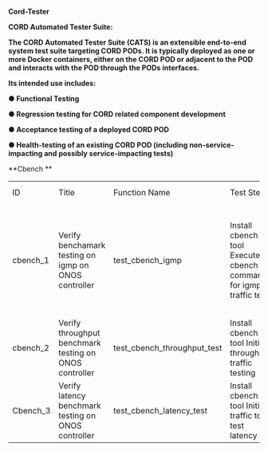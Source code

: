**Cord-Tester**

**CORD Automated Tester Suite:**

**The CORD Automated Tester Suite (CATS) is an extensible end-to-end system test suite targeting CORD PODs. It is typically deployed as one or more Docker containers, either on the CORD POD or adjacent to the POD and interacts with the POD through the PODs interfaces.**

**Its intended use includes:**

**● Functional Testing**

**● Regression testing for CORD related component development**

**● Acceptance testing of a deployed CORD POD**

**● Health-testing of an existing CORD POD (including non-service-impacting and possibly service-impacting tests)**

**Cbench **

<table>
  <tr>
    <td>ID</td>
    <td>Title</td>
    <td>Function Name</td>
    <td>Test Steps</td>
    <td>Expected Result</td>
    <td>Actual Result</td>
  </tr>
  <tr>
    <td>cbench_1</td>
    <td>Verify benchamark testing on igmp on ONOS controller</td>
    <td>test_cbench_igmp</td>
    <td>Install cbench tool
Execute cbench commands for igmp traffic test</td>
    <td>Tool should get install
Igmp traffic has to be received properly
ONOS should not hang/crash</td>
    <td></td>
  </tr>
  <tr>
    <td>cbench_2</td>
    <td>Verify throughput benchmark testing on ONOS controller</td>
    <td>test_cbench_throughput_test</td>
    <td>Install cbench tool
Initiate throughput traffic testing </td>
    <td>ONOS should not crash/hang </td>
    <td></td>
  </tr>
  <tr>
    <td>Cbench_3</td>
    <td>Verify latency benchmark testing on ONOS controller </td>
    <td>test_cbench_latency_test</td>
    <td>Install cbench tool
Initiate traffic to test latency
</td>
    <td>ONOS should not crash/hang
 </td>
    <td></td>
  </tr>
</table>
